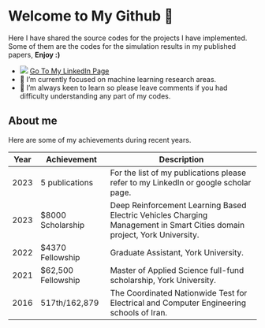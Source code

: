 # Welcome to My Github 👋

Here I have shared the source codes for the projects I have implemented. Some of them are the codes for the simulation results in my published papers, **Enjoy :)**

- ![](https://user-images.githubusercontent.com/35766596/230447759-7723dfaf-7c90-41df-88c4-04a3825f4bfd.png)  [Go To My LinkedIn Page](https://www.linkedin.com/in/siavashbarqijaniar/)
- 🔭 I’m currently focused on machine learning research areas.
- 🌱 I’m always keen to learn so please leave comments if you had difficulty understanding any part of my codes.
<!-- - 👯 I’m looking to collaborate on ...
- 🤔 I’m looking for help with ...
- 💬 Ask me about ...
- 📫 How to reach me: ...
- 😄 Pronouns: ...
- ⚡ Fun fact: ...
-->


## About me

Here are some of my achievements during recent years.

| Year |   Achievement      |                                                        Description                                                         |
|------|--------------------|----------------------------------------------------------------------------------------------------------------------------|
| 2023 | 5 publications     |  For the list of my publications please refer to my LinkedIn or google scholar page.                                       |
| 2023 | $8000 Scholarship  |  Deep Reinforcement Learning Based Electric Vehicles Charging Management in Smart Cities domain project, York University.  |
| 2022 | $4370 Fellowship   |  Graduate Assistant, York University.                                                                                      |
| 2021 | $62,500 Fellowship |  Master of Applied Science full-fund scholarship, York University.                                                         |
| 2016 | 517th/162,879      |  The Coordinated Nationwide Test for Electrical and Computer Engineering schools of Iran.                                  |

